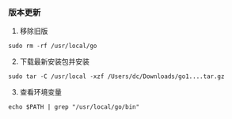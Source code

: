 ### 版本更新

1. 移除旧版

```
sudo rm -rf /usr/local/go
```

2. 下载最新安装包并安装

```
sudo tar -C /usr/local -xzf /Users/dc/Downloads/go1....tar.gz
```

3. 查看环境变量

```
echo $PATH | grep "/usr/local/go/bin"
```